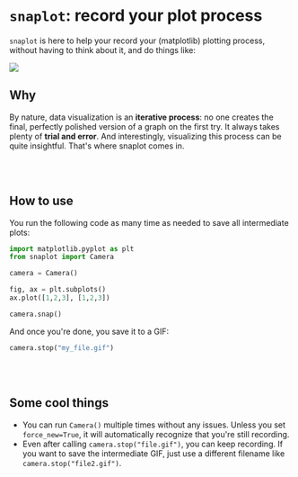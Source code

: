 # `snaplot`: record your plot process

`snaplot` is here to help your record your (matplotlib) plotting process, without having to think about it, and do things like:

![](docs/example.gif)

## Why

By nature, data visualization is an **iterative process**: no one creates the final, perfectly polished version of a graph on the first try. It always takes plenty of **trial and error**. And interestingly, visualizing this process can be quite insightful. That's where snaplot comes in.

<br><br>

## How to use

You run the following code as many time as needed to save all intermediate plots:

```python
import matplotlib.pyplot as plt
from snaplot import Camera

camera = Camera()

fig, ax = plt.subplots()
ax.plot([1,2,3], [1,2,3])

camera.snap()
```

And once you're done, you save it to a GIF:

```python
camera.stop("my_file.gif")
```

<br><br>

## Some cool things

- You can run `Camera()` multiple times without any issues. Unless you set `force_new=True`, it will automatically recognize that you're still recording.
- Even after calling `camera.stop("file.gif")`, you can keep recording. If you want to save the intermediate GIF, just use a different filename like `camera.stop("file2.gif")`.
